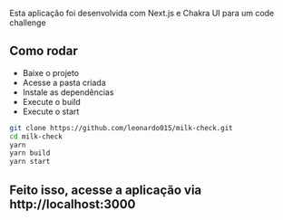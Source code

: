 Esta aplicação foi desenvolvida com Next.js e Chakra UI para um code challenge 

## Como rodar

- Baixe o projeto
- Acesse a pasta criada
- Instale as dependências
- Execute o build
- Execute o start

```bash
git clone https://github.com/leonardo015/milk-check.git
cd milk-check
yarn
yarn build
yarn start
```
## Feito isso, acesse a aplicação via http://localhost:3000

